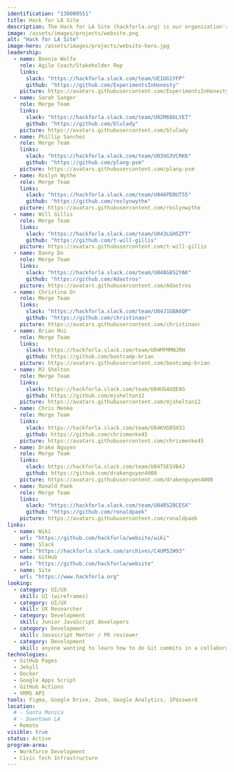 ```yaml
---
identification: "130000551"
title: Hack for LA Site
description: The Hack for LA Site (hackforla.org) is our organization's way of communicating with volunteers, stakeholders, and donors. This project is a good place to start for new volunteers looking to polish their git protocol skills (branches, separation of concerns, etc.). We currently have two development paths&#58; growth (building out new pages and guides) and optimization (taking inventory of our code and design systems) to ensure we are consistently delivering value to our users while being scalable in our approach to building the site.
image: /assets/images/projects/website.png
alt: "Hack for LA Site"
image-hero: /assets/images/projects/website-hero.jpg
leadership:
  - name: Bonnie Wolfe
    role: Agile Coach/Stakeholder Rep
    links:
      slack: "https://hackforla.slack.com/team/UE1UG1YFP"
      github: "https://github.com/ExperimentsInHonesty"
    picture: https://avatars.githubusercontent.com/ExperimentsInHonesty
  - name: Sarah Sanger
    role: Merge Team
    links:
      slack: "https://hackforla.slack.com/team/U02M686LYET"
      github: "https://github.com/blulady"
    picture: https://avatars.githubusercontent.com/blulady
  - name: Phillip Sanchez
    role: Merge Team
    links:
      slack: "https://hackforla.slack.com/team/U03UG3VCRK6"
      github: "https://github.com/plang-psm"
    picture: https://avatars.githubusercontent.com/plang-psm
  - name: Roslyn Wythe
    role: Merge Team
    links:
      slack: "https://hackforla.slack.com/team/U046PD8UT55"
      github: "https://github.com/roslynwythe"
    picture: https://avatars.githubusercontent.com/roslynwythe
  - name: Will Gillis
    role: Merge Team
    links:
      slack: "https://hackforla.slack.com/team/U043LGHSZFT"
      github: "https://github.com/t-will-gillis"
    picture: https://avatars.githubusercontent.com/t-will-gillis
  - name: Danny Do
    role: Merge Team
    links:
      slack: "https://hackforla.slack.com/team/U048G8S2YAK"
      github: "https://github.com/Adastros"
    picture: https://avatars.githubusercontent.com/Adastros
  - name: Christina Or
    role: Merge Team
    links:
      slack: "https://hackforla.slack.com/team/U04J1GBA6QP"
      github: "https://github.com/christinaor"
    picture: https://avatars.githubusercontent.com/christinaor
  - name: Brian Mui
    role: Merge Team
    links:
      slack: https://hackforla.slack.com/team/U04MFMMNJRH
      github: https://github.com/bootcamp-brian
    picture: https://avatars.githubusercontent.com/bootcamp-brian
  - name: MJ Shelton
    role: Merge Team
    links:
      slack: https://hackforla.slack.com/team/U04UG4UQE8G
      github: https://github.com/mjshelton12
    picture: https://avatars.githubusercontent.com/mjshelton12
  - name: Chris Menke
    role: Merge Team
    links:
      slack: https://hackforla.slack.com/team/U04KVG05H3J
      github: https://github.com/chrismenke45
    picture: https://avatars.githubusercontent.com/chrismenke45
  - name: Drake Nguyen
    role: Merge Team
    links:
      slack: https://hackforla.slack.com/team/U04TSESVB4J
      github: https://github.com/drakenguyen4000
    picture: https://avatars.githubusercontent.com/drakenguyen4000
  - name: Ronald Paek
    role: Merge Team
    links:
      slack: "https://hackforla.slack.com/team/U04RS2BCESX"
      github: "https://github.com/ronaldpaek"
    picture: https://avatars.githubusercontent.com/ronaldpaek
links:
  - name: Wiki
    url: "https://github.com/hackforla/website/wiki"
  - name: Slack
    url: "https://hackforla.slack.com/archives/C4UM52W93"
  - name: GitHub
    url: "https://github.com/hackforla/website"
  - name: Site
    url: "https://www.hackforla.org"
looking:
  - category: UI/UX
    skill: UI (wireframes)
  - category: UI/UX
    skill: UX Researcher
  - category: Development
    skill: Junior JavaScript developers
  - category: Development
    skill: Javascript Mentor / PR reviewer
  - category: Development
    skill: anyone wanting to learn how to do Git commits in a collaborative work environment
technologies:
  - GitHub Pages
  - Jekyll
  - Docker
  - Google Apps Script
  - GitHub Actions
  - VRMS API
tools: Figma, Google Drive, Zoom, Google Analytics, 1Password
location:
  # - Santa Monica
  # - Downtown LA
  - Remote
visible: true
status: Active
program-area:
  - Workforce Development
  - Civic Tech Infrastructure
---
```

